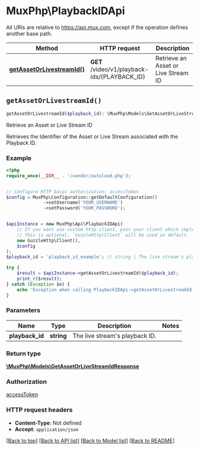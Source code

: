 # MuxPhp\PlaybackIDApi

All URIs are relative to https://api.mux.com, except if the operation defines another base path.

| Method | HTTP request | Description |
| ------------- | ------------- | ------------- |
| [**getAssetOrLivestreamId()**](PlaybackIDApi.md#getAssetOrLivestreamId) | **GET** /video/v1/playback-ids/{PLAYBACK_ID} | Retrieve an Asset or Live Stream ID |


## `getAssetOrLivestreamId()`

```php
getAssetOrLivestreamId($playback_id): \MuxPhp\Models\GetAssetOrLiveStreamIdResponse
```

Retrieve an Asset or Live Stream ID

Retrieves the Identifier of the Asset or Live Stream associated with the Playback ID.

### Example

```php
<?php
require_once(__DIR__ . '/vendor/autoload.php');


// Configure HTTP basic authorization: accessToken
$config = MuxPhp\Configuration::getDefaultConfiguration()
              ->setUsername('YOUR_USERNAME')
              ->setPassword('YOUR_PASSWORD');


$apiInstance = new MuxPhp\Api\PlaybackIDApi(
    // If you want use custom http client, pass your client which implements `GuzzleHttp\ClientInterface`.
    // This is optional, `GuzzleHttp\Client` will be used as default.
    new GuzzleHttp\Client(),
    $config
);
$playback_id = 'playback_id_example'; // string | The live stream's playback ID.

try {
    $result = $apiInstance->getAssetOrLivestreamId($playback_id);
    print_r($result);
} catch (Exception $e) {
    echo 'Exception when calling PlaybackIDApi->getAssetOrLivestreamId: ', $e->getMessage(), PHP_EOL;
}
```

### Parameters

| Name | Type | Description  | Notes |
| ------------- | ------------- | ------------- | ------------- |
| **playback_id** | **string**| The live stream&#39;s playback ID. | |

### Return type

[**\MuxPhp\Models\GetAssetOrLiveStreamIdResponse**](../Model/GetAssetOrLiveStreamIdResponse.md)

### Authorization

[accessToken](../../README.md#accessToken)

### HTTP request headers

- **Content-Type**: Not defined
- **Accept**: `application/json`

[[Back to top]](#) [[Back to API list]](../../README.md#endpoints)
[[Back to Model list]](../../README.md#models)
[[Back to README]](../../README.md)
